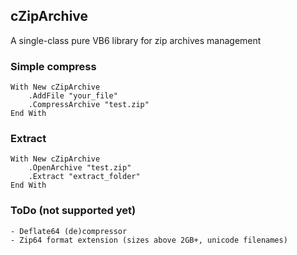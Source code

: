 ## cZipArchive
A single-class pure VB6 library for zip archives management

### Simple compress

    With New cZipArchive
        .AddFile "your_file"
        .CompressArchive "test.zip"
    End With

### Extract

    With New cZipArchive
        .OpenArchive "test.zip"
        .Extract "extract_folder"
    End With
    
### ToDo (not supported yet)

    - Deflate64 (de)compressor
    - Zip64 format extension (sizes above 2GB+, unicode filenames)
